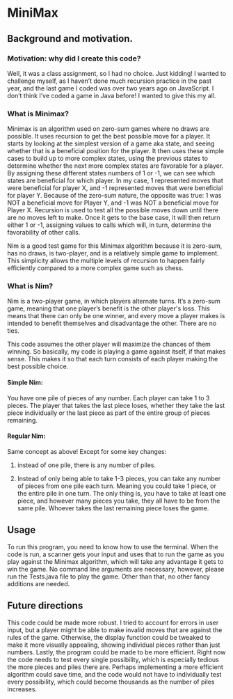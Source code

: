 # MiniMax


## Background and motivation. 


### Motivation: why did I create this code?
Well, it was a class assignment, so I had no choice. Just kidding! I wanted to challenge myself, as I haven’t done much recursion practice in the past year, and the last game I coded was over two years ago on JavaScript. I don’t think I’ve coded a game in Java before! I wanted to give this my all. 

### What is Minimax?
Minimax is an algorithm used on zero-sum games where no draws are possible. It uses recursion to get the best possible move for a player. It starts by looking at the simplest version of a game aka state, and seeing whether that is a beneficial position for the player. It then uses these simple cases to build up to more complex states, using the previous states to determine whether the next more complex states are favorable for a player. By assigning these different states numbers of 1 or -1, we can see which states are beneficial for which player. In my case, 1 represented moves that were beneficial for player X, and -1 represented moves that were beneficial for player Y. Because of the zero-sum nature, the opposite was true: 1 was NOT a beneficial move for Player Y, and -1 was NOT a beneficial move for Player X. Recursion is used to test all the possible moves down until there are no moves left to make. Once it gets to the base case, it will then return either 1 or -1, assigning values to calls which will, in turn, determine the favorability of other calls. 

Nim is a good test game for this Minimax algorithm because it is zero-sum, has no draws, is two-player, and is a relatively simple game to implement. This simplicity allows the multiple levels of recursion to happen fairly efficiently compared to a more complex game such as chess. 


### What is Nim? 
Nim is a two-player game, in which players alternate turns. It’s a zero-sum game, meaning that one player’s benefit is the other player's loss. This means that there can only be one winner, and every move a player makes is intended to benefit themselves and disadvantage the other. There are no ties. 


This code assumes the other player will maximize the chances of them winning. So basically, my code is playing a game against itself, if that makes sense. This makes it so that each turn consists of each player making the best possible choice. 


#### Simple Nim: 
You have one pile of pieces of any number. Each player can take 1 to 3 pieces. The player that takes the last piece loses, whether they take the last piece individually or the last piece as part of the entire group of pieces remaining. 


#### Regular Nim: 
Same concept as above! Except for some key changes:
1. instead of one pile, there is any number of piles.

2. Instead of only being able to take 1-3 pieces, you can take any number of pieces from one pile each turn. Meaning you could take 1 piece, or the entire pile in one turn. The only thing is, you have to take at least one piece, and however many pieces you take, they all have to be from the same pile. Whoever takes the last remaining piece loses the game. 


## Usage
To run this program, you need to know how to use the terminal. When the code is run, a scanner gets your input and uses that to run the game as you play against the Minimax algorithm, which will take any advantage it gets to win the game. No command line arguments are necessary, however, please run the Tests.java file to play the game. Other than that, no other fancy additions are needed. 


## Future directions
This code could be made more robust. I tried to account for errors in user input, but a player might be able to make invalid moves that are against the rules of the game. Otherwise, the display function could be tweaked to make it more visually appealing, showing individual pieces rather than just numbers. Lastly, the program could be made to be more efficient. Right now the code needs to test every single possibility, which is especially tedious the more pieces and piles there are. Perhaps implementing a more efficient algorithm could save time, and the code would not have to individually test every possibility, which could become thousands as the number of piles increases. 
